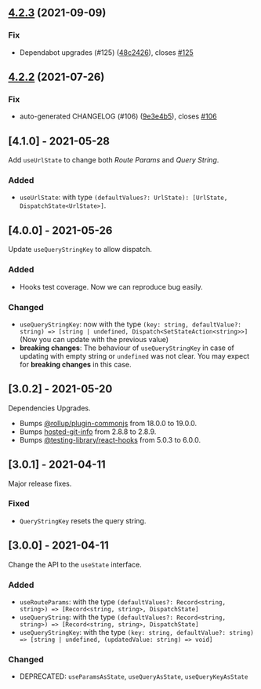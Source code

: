 ## [4.2.3](https://github.com/baruchiro/use-route-as-state/compare/v4.2.2...v4.2.3) (2021-09-09)


### Fix

* Dependabot upgrades (#125) ([48c2426](https://github.com/baruchiro/use-route-as-state/commit/48c2426006554fac8be6a872fe11c5610d33f1f2)), closes [#125](https://github.com/baruchiro/use-route-as-state/issues/125)

## [4.2.2](https://github.com/baruchiro/use-route-as-state/compare/v4.2.1...v4.2.2) (2021-07-26)


### Fix

* auto-generated CHANGELOG (#106) ([9e3e4b5](https://github.com/baruchiro/use-route-as-state/commit/9e3e4b5c98bbdb0669ccb8db1ac6e9fa63476ddd)), closes [#106](https://github.com/baruchiro/use-route-as-state/issues/106)

## [4.1.0] - 2021-05-28

Add `useUrlState` to change both *Route Params* and *Query String*.

### Added

- `useUrlState`: with type `(defaultValues?: UrlState): [UrlState, DispatchState<UrlState>]`.

## [4.0.0] - 2021-05-26

Update `useQueryStringKey` to allow dispatch.

### Added

- Hooks test coverage. Now we can reproduce bug easily.

### Changed

- `useQueryStringKey`: now with the type `(key: string, defaultValue?: string) => [string | undefined, Dispatch<SetStateAction<string>>]` (Now you can update with the previous value)
- **breaking changes**: The behaviour of `useQueryStringKey` in case of updating with empty string or `undefined` was not clear. You may expect for **breaking changes** in this case.

## [3.0.2] - 2021-05-20

Dependencies Upgrades.

- Bumps [@rollup/plugin-commonjs](https://github.com/rollup/plugins/tree/HEAD/packages/commonjs) from 18.0.0 to 19.0.0.
- Bumps [hosted-git-info](https://github.com/npm/hosted-git-info) from 2.8.8 to 2.8.9.
- Bumps [@testing-library/react-hooks](https://github.com/testing-library/react-hooks-testing-library) from 5.0.3 to 6.0.0.

## [3.0.1] - 2021-04-11
  
Major release fixes.

### Fixed

- `QueryStringKey` resets the query string.

## [3.0.0] - 2021-04-11

Change the API to the `useState` interface.

### Added

- `useRouteParams`: with the type `(defaultValues?: Record<string, string>) => [Record<string, string>, DispatchState]`
- `useQueryString`: with the type `(defaultValues?: Record<string, string>) => [Record<string, string>, DispatchState]`
- `useQueryStringKey`: with the type `(key: string, defaultValue?: string) => [string | undefined, (updatedValue: string) => void]`

### Changed

- DEPRECATED: `useParamsAsState`, `useQueryAsState`, `useQueryKeyAsState`
